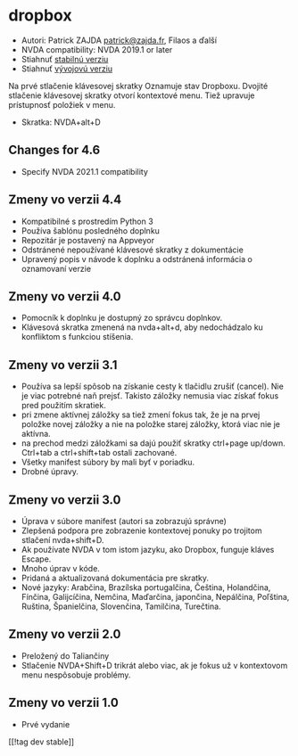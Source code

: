 # dropbox #

* Autori: Patrick ZAJDA <patrick@zajda.fr>, Filaos a ďalší
* NVDA compatibility: NVDA 2019.1 or later
* Stiahnuť [stabilnú verziu][1]
* Stiahnuť [vývojovú verziu][2]

Na prvé stlačenie klávesovej skratky Oznamuje stav Dropboxu. Dvojité
stlačenie klávesovej skratky otvorí kontextové menu. Tiež upravuje
prístupnosť položiek v menu.

* Skratka: NVDA+alt+D


## Changes for 4.6 ##

* Specify NVDA 2021.1 compatibility

## Zmeny vo verzii 4.4 ##

* Kompatibilné s prostredím Python 3
* Používa šablónu posledného doplnku
* Repozitár je postavený na Appveyor
* Odstránené nepoužívané klávesové skratky z dokumentácie
* Upravený popis v návode k doplnku a odstránená informácia o oznamovaní
  verzie

## Zmeny vo verzii 4.0 ##

* Pomocník k doplnku je dostupný zo správcu doplnkov.
* Klávesová skratka zmenená na nvda+alt+d, aby nedochádzalo ku konfliktom s
  funkciou stíšenia.

## Zmeny vo verzii 3.1 ##

* Používa sa lepší spôsob na získanie cesty k tlačidlu zrušiť (cancel). Nie
  je viac potrebné naň prejsť. Takisto záložky nemusia viac získať fokus
  pred použitím skratiek.
* pri zmene aktívnej záložky sa tiež zmení fokus tak, že je na prvej položke
  novej záložky a nie na položke starej záložky, ktorá viac nie je aktívna.
* na prechod medzi záložkami sa dajú použiť skratky  ctrl+page
  up/down. Ctrl+tab a ctrl+shift+tab ostali zachované.
* Všetky manifest súbory by mali byť v poriadku.
* Drobné úpravy.

## Zmeny vo verzii 3.0 ##

* Úprava v súbore manifest (autori sa zobrazujú správne)
* Zlepšená podpora pre zobrazenie kontextovej ponuky po trojitom stlačení
  nvda+shift+D.
* Ak používate NVDA v tom istom jazyku, ako Dropbox, funguje kláves Escape.
* Mnoho úprav v kóde.
* Pridaná a aktualizovaná dokumentácia pre skratky.
* Nové jazyky: Arabčina, Brazílska portugalčina, Čeština, Holandčina,
  Fínčina, Galijcíčina, Nemčina, Maďarčina, japončina, Nepálčina, Poľština,
  Ruština, Španielčina, Slovenčina, Tamilčina, Turečtina.

## Zmeny vo verzii 2.0 ##

* Preložený do Taliančiny
* Stlačenie NVDA+Shift+D trikrát alebo viac, ak je fokus už v kontextovom
  menu nespôsobuje problémy.

## Zmeny vo verzii 1.0 ##

* Prvé vydanie

[[!tag dev stable]]

[1]: https://addons.nvda-project.org/files/get.php?file=dx

[2]: https://addons.nvda-project.org/files/get.php?file=dx-dev
